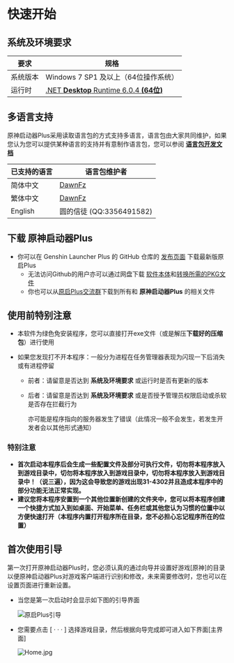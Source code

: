 # 快速开始

## 系统及环境要求

|要求|规格|
|-|-|
|系统版本|Windows 7 SP1 及以上（64位操作系统）|
|运行时|[.NET **Desktop** Runtime 6.0.4 **(64位)**](https://dotnet.microsoft.com/en-us/download/dotnet/thank-you/runtime-desktop-6.0.4-windows-x64-installer)|


## 多语言支持

原神启动器Plus采用读取语言包的方式支持多语言，语言包由大家共同维护，如果您认为您可以提供某种语言的支持并有意制作语言包，您可以参阅 [ **语言包开发文档** ](./view/develop.md)

|已支持的语言|语言包维护者|
|-|-|
|简体中文|[DawnFz](https://github.com/DawnFz)|
|繁体中文|[DawnFz](https://github.com/DawnFz)|
|English|圆的信徒 (QQ:3356491582)|

## 下载 原神启动器Plus

- 你可以在 Genshin Launcher Plus 的 GitHub 仓库的 [发布页面](https://github.com/DawnFz/Genshin.Launcher.Plus/releases) 下载最新版原启Plus
  - 无法访问Github的用户亦可以通过网盘下载 [软件本体](https://cloud.06dn.com/s/8yZ5Ib)和[转换所需的PKG文件](https://cloud.06dn.com/s/xeabIk)<Badge text="推荐" type="tip" />
  - 你也可以从[原启Plus交流群](https://jq.qq.com/?_wv=1027&k=JXvpjEyR)下载到所有和 **原神启动器Plus** 的相关文件

## 使用前特别注意

- 本软件为绿色免安装程序，您可以直接打开exe文件（或是解压**下载好的压缩包**）进行使用

- 如果您发现打不开本程序：一般分为进程在任务管理器表现为闪现一下后消失或有进程停留

  - 前者：请留意是否达到 **系统及环境要求** 或运行时是否有更新的版本

  - 后者：请留意是否达到 **系统及环境要求** 或是否授予管理员权限启动或杀软是否存在拦截行为

    亦可能是程序指向的服务器发生了错误（此情况一般不会发生，若发生开发者会以其他形式通知）

### 特别注意

- **首次启动本程序后会生成一些配置文件及部分可执行文件，切勿将本程序放入到游戏目录中，切勿将本程序放入到游戏目录中，切勿将本程序放入到游戏目录中！（说三遍），因为这会导致您的游戏出现31-4302并且造成本程序中的部分功能无法正常实现。**
- **建议您将本程序安置到一个其他位置新创建的文件夹中，您可以将本程序创建一个快捷方式加入到如桌面、开始菜单、任务栏或其他您认为习惯的位置中以方便快速打开（本程序内置打开程序所在目录，您不必担心忘记程序所在的位置）**

## 首次使用引导

第一次打开原神启动器Plus时，您必须认真的通过向导并设置好游戏[原神]的目录以便原神启动器Plus对游戏客户端进行识别和修改，未来需要修改时，您也可以在设置页面进行重新设置。

- 当您是第一次启动时会显示如下图的引导界面

  ![原启Plus引导](https://s2.loli.net/2022/03/08/lgC1PFNLKZqwo7n.jpg)

- 您需要点击 [ · · · ] 选择游戏目录，然后根据向导完成即可进入如下界面[主界面]

  ![Home.jpg](https://s2.loli.net/2022/04/23/AEX8rTj7JODMpby.jpg)